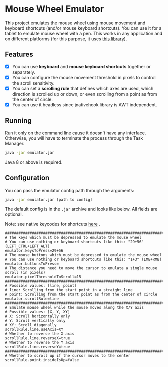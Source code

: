 # Mouse Wheel Emulator

This project emulates the mouse wheel using mouse movement and keyboard shortcuts (and/or mouse
keyboard shortcuts). You can use it for a tablet to emulate mouse wheel with a pen. This works in
any application and on different platforms (for this purpose, it
uses [this library](https://github.com/kwhat/jnativehook)).

## Features

- [x] You can use **keyboard** and **mouse keyboard shortcuts** together or separately.
- [x] You can configure the mouse movement threshold in pixels to control the scroll sensitivity.
- [x] You can set a **scrolling rule** that defines which axes are used, which direction is scrolled
  up or down, or even scrolling from a point as from the center of circle.
- [x] You can use it headless since jnativehook library is AWT independent.

## Running

Run it only on the command line cause it doesn't have any interface. Otherwise, you will have to
terminate the process through the Task Manager.

```bash
java -jar emulator.jar
```

Java 8 or above is required.

## Configuration

You can pass the emulator config path through the arguments:

```bash
java -jar emulator.jar [path to config]
```

The default config is in the `.jar` archive and looks like below. All fields are optional.

Note: see native keycodes for shortcuts
[here](https://github.com/kwhat/jnativehook/blob/2.2/src/main/java/com/github/kwhat/jnativehook/keyboard/NativeKeyEvent.java)
.

```properties
##########################################################################################
# The keys which must be depressed to emulate the mouse wheel
# You can use nothing or keyboard shortcuts like this: "29+56" (LEFT_CTRL+LEFT_ALT)
emulator.keysToPress=29+56
# The mouse buttons which must be depressed to emulate the mouse wheel
# You can use nothing or keyboard shortcuts like this: "1+3" (LMB+RMB)
emulator.buttonsToPress=
# The distance you need to move the cursor to emulate a single mouse scroll (in pixels)
emulator.pixelThresholdToScroll=15
##########################################################################################
# Possible values: [line, point]
# line: Scrolling from the start point in a straight line
# point: Scrolling from the start point as from the center of circle
emulator.scrollRule=line
##########################################################################################
# Emulate mouse wheel while the mouse moves along the X/Y axis
# Possible values: [X, Y, XY]
# X: Scroll horizontally only
# Y: Scroll vertically only
# XY: Scroll diagonally
scrollRule.line.useAxis=XY
# Whether to reverse the X axis
scrollRule.line.reverseX=true
# Whether to reverse the Y axis
scrollRule.line.reverseY=true
##########################################################################################
# Whether to scroll up if the cursor moves to the center
scrollRule.point.insideIsUp=false
```
